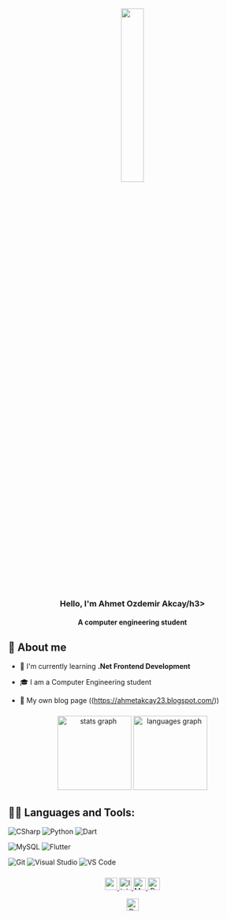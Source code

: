 
<h3 align="center"><img width="30%" src="https://i.ibb.co/6DXgTgD/Developer-activity-bro.png"></h3>

<h3 align="center">Hello, I'm Ahmet Ozdemir Akcay/h3>
<h4 align="center">A computer engineering student</h3>

## 📖 About me

- 🌱 I'm currently learning **.Net Frontend Development**

- 🎓 I am a Computer Engineering student

- 📝 My own blog page ((https://ahmetakcay23.blogspot.com/))

###

<div align="center">
  <img src="https://github-readme-stats.vercel.app/api?hide_title=false&hide_rank=false&show_icons=true&include_all_commits=true&count_private=true&disable_animations=false&theme=dracula&locale=en&hide_border=false&username=Aakcayy" height="150" alt="stats graph"  />
  <img src="https://github-readme-stats.vercel.app/api/top-langs?locale=en&hide_title=false&layout=compact&card_width=320&langs_count=5&theme=dracula&hide_border=false&username=Aakcayy" height="150" alt="languages graph"  />
</div>

###


## 👨‍💻 Languages and Tools:
![CSharp](https://img.shields.io/badge/-C%20Sharp-239120?logo=C-sharp&style=flat-square)
![Python](https://img.shields.io/badge/Python-3776AB?logo=python&logoColor=white&style=flat-square)
![Dart](https://img.shields.io/badge/Dart-0175C2?logo=dart&logoColor=white&style=flat-square)


![MySQL](https://img.shields.io/badge/-MySql-4479A1?logo=MySQL&style=flat&logoColor=ffffff)
![Flutter](https://img.shields.io/badge/Flutter-02569B?logo=flutter&logoColor=white&style=flat-square)




![Git](https://img.shields.io/badge/-Git-%23F05032?style=flat-square&logo=git&logoColor=%23ffffff)
![Visual Studio](https://img.shields.io/badge/-Visual%20Studio-5C2D91?logo=Visual-Studio&style=flat-square)
![VS Code](http://img.shields.io/badge/-VS%20Code-007ACC?style=flat-square&logo=visual-studio-code&logoColor=ffffff)

###

<div align="center">
<!--<a href="" target="_blank">
  <img src="https://img.shields.io/static/v1?message=Discord&logo=discord&label=&color=7289DA&logoColor=white&labelColor=&style=for-the-badge" height="35" alt="discord logo"  />
</a>-->
<a href="mailto:ahmetakcay944@gmail.com"  target="_blank">
  <img src="https://img.shields.io/static/v1?message=Gmail&logo=gmail&label=&color=D14836&logoColor=white&labelColor=&style=for-the-badge" height="25" alt="gmail logo"  />
  </a>
<a href="https://www.linkedin.com/in/ahmet-ozdemir-akcay-44a550258?utm_source=share&utm_campaign=share_via&utm_content=profile&utm_medium=android_app" target="_blank">
  <img src="https://img.shields.io/static/v1?message=LinkedIn&logo=linkedin&label=&color=0077B5&logoColor=white&labelColor=&style=for-the-badge" height="25" alt="linkedin logo"  />
  </a>
  <a href="https://medium.com/@ahmetozdemirakcay" target="_blank">
  <img src="https://img.shields.io/badge/Medium-000000?logo=medium&logoColor=white&style=flat-square" height="25" alt="Medium icon"/>
</a>
  <a >
  <img src="https://komarev.com/ghpvc/?username=Aakcayy&&color=blueviolet&label=PROFILE+VIEWS" height="25" alt="Profile Counter"  />
  </a>
  
</div>
<!-- Profil Görüntüleme Sayacı -->
<p align="center">
  <a href="https://github.com/Aakcayy">
    <img src="https://komarev.com/ghpvc/?username=Aakcayy&label=PROFILE+VIEWS&color=blueviolet&style=flat-square" alt="Profile Views" height="25"/>
  </a>
</p>

